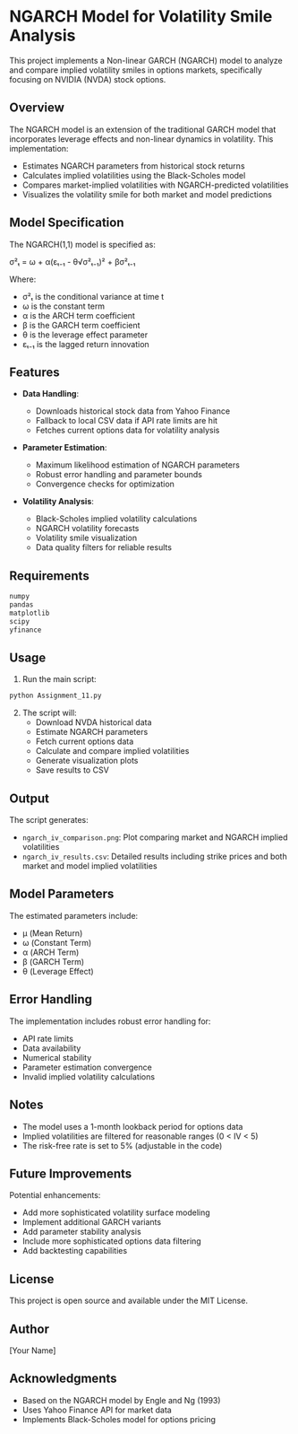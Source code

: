 # NGARCH Model for Volatility Smile Analysis

This project implements a Non-linear GARCH (NGARCH) model to analyze and compare implied volatility smiles in options markets, specifically focusing on NVIDIA (NVDA) stock options.

## Overview

The NGARCH model is an extension of the traditional GARCH model that incorporates leverage effects and non-linear dynamics in volatility. This implementation:

- Estimates NGARCH parameters from historical stock returns
- Calculates implied volatilities using the Black-Scholes model
- Compares market-implied volatilities with NGARCH-predicted volatilities
- Visualizes the volatility smile for both market and model predictions

## Model Specification

The NGARCH(1,1) model is specified as:

σ²ₜ = ω + α(εₜ₋₁ - θ√σ²ₜ₋₁)² + βσ²ₜ₋₁

Where:
- σ²ₜ is the conditional variance at time t
- ω is the constant term
- α is the ARCH term coefficient
- β is the GARCH term coefficient
- θ is the leverage effect parameter
- εₜ₋₁ is the lagged return innovation

## Features

- **Data Handling**:
  - Downloads historical stock data from Yahoo Finance
  - Fallback to local CSV data if API rate limits are hit
  - Fetches current options data for volatility analysis

- **Parameter Estimation**:
  - Maximum likelihood estimation of NGARCH parameters
  - Robust error handling and parameter bounds
  - Convergence checks for optimization

- **Volatility Analysis**:
  - Black-Scholes implied volatility calculations
  - NGARCH volatility forecasts
  - Volatility smile visualization
  - Data quality filters for reliable results

## Requirements

```python
numpy
pandas
matplotlib
scipy
yfinance
```

## Usage

1. Run the main script:
```python
python Assignment_11.py
```

2. The script will:
   - Download NVDA historical data
   - Estimate NGARCH parameters
   - Fetch current options data
   - Calculate and compare implied volatilities
   - Generate visualization plots
   - Save results to CSV

## Output

The script generates:
- `ngarch_iv_comparison.png`: Plot comparing market and NGARCH implied volatilities
- `ngarch_iv_results.csv`: Detailed results including strike prices and both market and model implied volatilities

## Model Parameters

The estimated parameters include:
- μ (Mean Return)
- ω (Constant Term)
- α (ARCH Term)
- β (GARCH Term)
- θ (Leverage Effect)

## Error Handling

The implementation includes robust error handling for:
- API rate limits
- Data availability
- Numerical stability
- Parameter estimation convergence
- Invalid implied volatility calculations

## Notes

- The model uses a 1-month lookback period for options data
- Implied volatilities are filtered for reasonable ranges (0 < IV < 5)
- The risk-free rate is set to 5% (adjustable in the code)

## Future Improvements

Potential enhancements:
- Add more sophisticated volatility surface modeling
- Implement additional GARCH variants
- Add parameter stability analysis
- Include more sophisticated options data filtering
- Add backtesting capabilities

## License

This project is open source and available under the MIT License.

## Author

[Your Name]

## Acknowledgments

- Based on the NGARCH model by Engle and Ng (1993)
- Uses Yahoo Finance API for market data
- Implements Black-Scholes model for options pricing 
